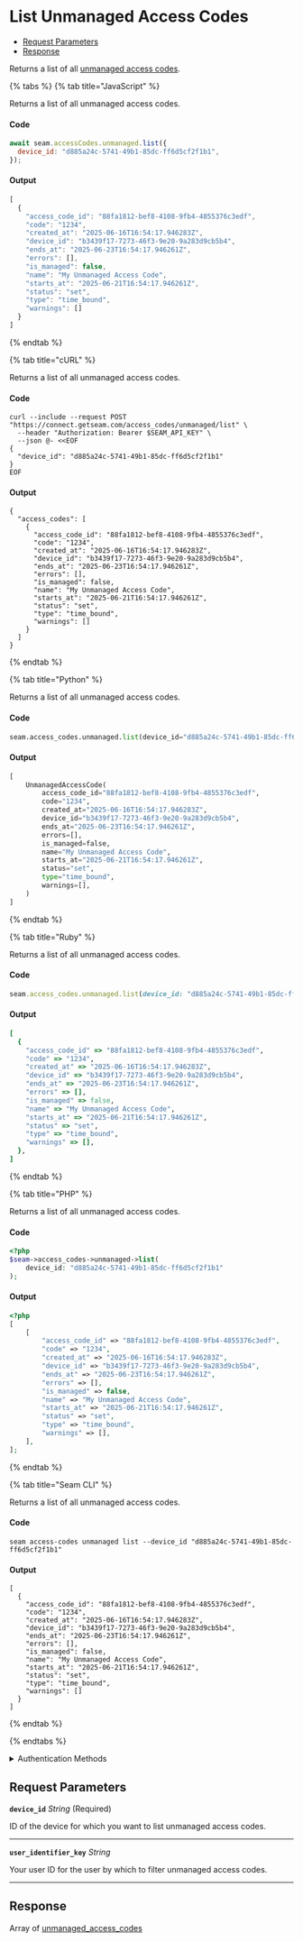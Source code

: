# List Unmanaged Access Codes

- [Request Parameters](#request-parameters)
- [Response](#response)

Returns a list of all [unmanaged access codes](https://docs.seam.co/latest/capability-guides/smart-locks/access-codes/migrating-existing-access-codes).


{% tabs %}
{% tab title="JavaScript" %}

Returns a list of all unmanaged access codes.

#### Code

```javascript
await seam.accessCodes.unmanaged.list({
  device_id: "d885a24c-5741-49b1-85dc-ff6d5cf2f1b1",
});
```

#### Output

```javascript
[
  {
    "access_code_id": "88fa1812-bef8-4108-9fb4-4855376c3edf",
    "code": "1234",
    "created_at": "2025-06-16T16:54:17.946283Z",
    "device_id": "b3439f17-7273-46f3-9e20-9a283d9cb5b4",
    "ends_at": "2025-06-23T16:54:17.946261Z",
    "errors": [],
    "is_managed": false,
    "name": "My Unmanaged Access Code",
    "starts_at": "2025-06-21T16:54:17.946261Z",
    "status": "set",
    "type": "time_bound",
    "warnings": []
  }
]
```
{% endtab %}

{% tab title="cURL" %}

Returns a list of all unmanaged access codes.

#### Code

```curl
curl --include --request POST "https://connect.getseam.com/access_codes/unmanaged/list" \
  --header "Authorization: Bearer $SEAM_API_KEY" \
  --json @- <<EOF
{
  "device_id": "d885a24c-5741-49b1-85dc-ff6d5cf2f1b1"
}
EOF
```

#### Output

```curl
{
  "access_codes": [
    {
      "access_code_id": "88fa1812-bef8-4108-9fb4-4855376c3edf",
      "code": "1234",
      "created_at": "2025-06-16T16:54:17.946283Z",
      "device_id": "b3439f17-7273-46f3-9e20-9a283d9cb5b4",
      "ends_at": "2025-06-23T16:54:17.946261Z",
      "errors": [],
      "is_managed": false,
      "name": "My Unmanaged Access Code",
      "starts_at": "2025-06-21T16:54:17.946261Z",
      "status": "set",
      "type": "time_bound",
      "warnings": []
    }
  ]
}
```
{% endtab %}

{% tab title="Python" %}

Returns a list of all unmanaged access codes.

#### Code

```python
seam.access_codes.unmanaged.list(device_id="d885a24c-5741-49b1-85dc-ff6d5cf2f1b1")
```

#### Output

```python
[
    UnmanagedAccessCode(
        access_code_id="88fa1812-bef8-4108-9fb4-4855376c3edf",
        code="1234",
        created_at="2025-06-16T16:54:17.946283Z",
        device_id="b3439f17-7273-46f3-9e20-9a283d9cb5b4",
        ends_at="2025-06-23T16:54:17.946261Z",
        errors=[],
        is_managed=false,
        name="My Unmanaged Access Code",
        starts_at="2025-06-21T16:54:17.946261Z",
        status="set",
        type="time_bound",
        warnings=[],
    )
]
```
{% endtab %}

{% tab title="Ruby" %}

Returns a list of all unmanaged access codes.

#### Code

```ruby
seam.access_codes.unmanaged.list(device_id: "d885a24c-5741-49b1-85dc-ff6d5cf2f1b1")
```

#### Output

```ruby
[
  {
    "access_code_id" => "88fa1812-bef8-4108-9fb4-4855376c3edf",
    "code" => "1234",
    "created_at" => "2025-06-16T16:54:17.946283Z",
    "device_id" => "b3439f17-7273-46f3-9e20-9a283d9cb5b4",
    "ends_at" => "2025-06-23T16:54:17.946261Z",
    "errors" => [],
    "is_managed" => false,
    "name" => "My Unmanaged Access Code",
    "starts_at" => "2025-06-21T16:54:17.946261Z",
    "status" => "set",
    "type" => "time_bound",
    "warnings" => [],
  },
]
```
{% endtab %}

{% tab title="PHP" %}

Returns a list of all unmanaged access codes.

#### Code

```php
<?php
$seam->access_codes->unmanaged->list(
    device_id: "d885a24c-5741-49b1-85dc-ff6d5cf2f1b1"
);
```

#### Output

```php
<?php
[
    [
        "access_code_id" => "88fa1812-bef8-4108-9fb4-4855376c3edf",
        "code" => "1234",
        "created_at" => "2025-06-16T16:54:17.946283Z",
        "device_id" => "b3439f17-7273-46f3-9e20-9a283d9cb5b4",
        "ends_at" => "2025-06-23T16:54:17.946261Z",
        "errors" => [],
        "is_managed" => false,
        "name" => "My Unmanaged Access Code",
        "starts_at" => "2025-06-21T16:54:17.946261Z",
        "status" => "set",
        "type" => "time_bound",
        "warnings" => [],
    ],
];
```
{% endtab %}

{% tab title="Seam CLI" %}

Returns a list of all unmanaged access codes.

#### Code

```seam_cli
seam access-codes unmanaged list --device_id "d885a24c-5741-49b1-85dc-ff6d5cf2f1b1"
```

#### Output

```seam_cli
[
  {
    "access_code_id": "88fa1812-bef8-4108-9fb4-4855376c3edf",
    "code": "1234",
    "created_at": "2025-06-16T16:54:17.946283Z",
    "device_id": "b3439f17-7273-46f3-9e20-9a283d9cb5b4",
    "ends_at": "2025-06-23T16:54:17.946261Z",
    "errors": [],
    "is_managed": false,
    "name": "My Unmanaged Access Code",
    "starts_at": "2025-06-21T16:54:17.946261Z",
    "status": "set",
    "type": "time_bound",
    "warnings": []
  }
]
```
{% endtab %}

{% endtabs %}


<details>

<summary>Authentication Methods</summary>

- API key
- Client session token
- Personal access token
  <br>Must also include the `seam-workspace` header in the request.

To learn more, see [Authentication](https://docs.seam.co/latest/api/authentication).
</details>

## Request Parameters

**`device_id`** *String* (Required)

ID of the device for which you want to list unmanaged access codes.

---

**`user_identifier_key`** *String*

Your user ID for the user by which to filter unmanaged access codes.

---


## Response

Array of [unmanaged\_access\_codes](./)


